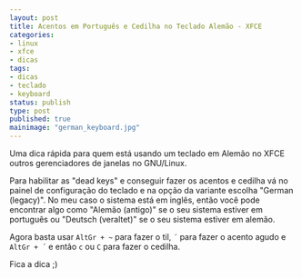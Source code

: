 ```yaml
---
layout: post
title: Acentos em Português e Cedilha no Teclado Alemão - XFCE
categories:
- linux
- xfce
- dicas
tags:
- dicas
- teclado
- keyboard
status: publish
type: post
published: true
mainimage: "german_keyboard.jpg"
---
```


Uma dica rápida para quem está usando um teclado em Alemão no XFCE outros
gerenciadores de janelas no GNU/Linux.

Para habilitar as "dead keys" e conseguir fazer os acentos e cedilha vá no
painel de configuração do teclado e na opção da variante escolha "German (legacy)".
No meu caso o sistema está em inglês, então você pode encontrar algo como
"Alemão (antigo)" se o seu sistema estiver em português ou "Deutsch (veraltet)"
se o seu sistema estiver em alemão.

Agora basta usar `AltGr + ~` para fazer o til, `´` para fazer o acento agudo
e `AltGr + ´` e então `c` ou `C` para fazer o cedilha.

Fica a dica ;)
